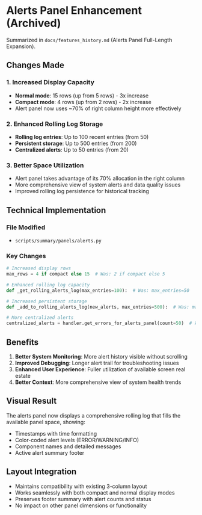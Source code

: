 <!-- Archived stub: original content moved to archive/2025-10-05/ALERTS_PANEL_ENHANCEMENT.md -->
# Alerts Panel Enhancement (Archived)

Summarized in `docs/features_history.md` (Alerts Panel Full-Length Expansion).

## Changes Made

### 1. Increased Display Capacity
- **Normal mode**: 15 rows (up from 5 rows) - 3x increase
- **Compact mode**: 4 rows (up from 2 rows) - 2x increase
- Alert panel now uses ~70% of right column height more effectively

### 2. Enhanced Rolling Log Storage
- **Rolling log entries**: Up to 100 recent entries (from 50)
- **Persistent storage**: Up to 500 entries (from 200)
- **Centralized alerts**: Up to 50 entries (from 20)

### 3. Better Space Utilization
- Alert panel takes advantage of its 70% allocation in the right column
- More comprehensive view of system alerts and data quality issues
- Improved rolling log persistence for historical tracking

## Technical Implementation

### File Modified
- `scripts/summary/panels/alerts.py`

### Key Changes
```python
# Increased display rows
max_rows = 4 if compact else 15  # Was: 2 if compact else 5

# Enhanced rolling log capacity
def _get_rolling_alerts_log(max_entries=100):  # Was: max_entries=50

# Increased persistent storage
def _add_to_rolling_alerts_log(new_alerts, max_entries=500):  # Was: max_entries=200

# More centralized alerts
centralized_alerts = handler.get_errors_for_alerts_panel(count=50)  # Was: count=20
```

## Benefits

1. **Better System Monitoring**: More alert history visible without scrolling
2. **Improved Debugging**: Longer alert trail for troubleshooting issues  
3. **Enhanced User Experience**: Fuller utilization of available screen real estate
4. **Better Context**: More comprehensive view of system health trends

## Visual Result
The alerts panel now displays a comprehensive rolling log that fills the available panel space, showing:
- Timestamps with time formatting
- Color-coded alert levels (ERROR/WARNING/INFO)
- Component names and detailed messages
- Active alert summary footer

## Layout Integration
- Maintains compatibility with existing 3-column layout
- Works seamlessly with both compact and normal display modes
- Preserves footer summary with alert counts and status
- No impact on other panel dimensions or functionality